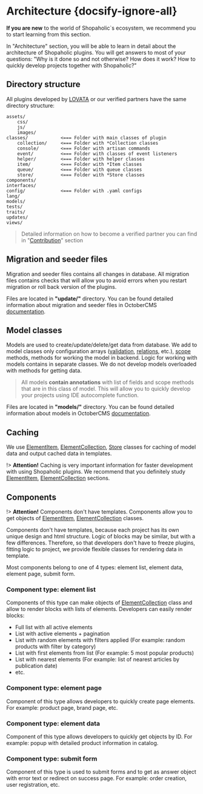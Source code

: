 # Architecture {docsify-ignore-all}

**If you are new** to the world of Shopaholic`s ecosystem, we recommend you to start learning from this section.

In "Architecture" section, you will be able to learn in detail about the architecture of Shopaholic plugins.
You will get answers to most of your questions: "Why is it done so and not otherwise? How does it work? How to quickly develop projects together with Shopaholic?"

## Directory structure

All plugins developed by [LOVATA](https://lovata.com) or our verified partners have the same directory structure:

```
assets/
    css/
    js/
    images/
classes/            <=== Folder with main classes of plugin
    collection/     <=== Folder with *Collection classes
    console/        <=== Folder with artisan commands
    event/          <=== Folder with classes of event listeners
    helper/         <=== Folder with helper classes
    item/           <=== Folder with *Item classes
    queue/          <=== Folder with queue classes
    store/          <=== Folder with *Store classes
components/
interfaces/
config/             <=== Folder with .yaml configs
lang/
models/
tests/
traits/
updates/
views/

```

> Detailed information on how to become a verified partner you can find in "[Contribution](http://shopaholic.one/contribution)" section

## Migration and seeder files

Migration  and seeder files contains all changes in database.
All migration files contains checks that will allow you to avoid errors when you restart migration or roll back version of the plugins.
 
Files are located in **"update/"** directory.
You can be found detailed information about migration and seeder files in OctoberCMS [documentation](https://octobercms.com/docs/database/structure).

## Model classes

Models are used to create/update/delete/get data from database.
We add to model classes only configuration arrays ([validation](https://octobercms.com/docs/database/traits#validation), [relations](https://octobercms.com/docs/database/relations), etc.),
[scope](https://octobercms.com/docs/database/model#query-scopes) methods, methods for working the model in backend.
Logic for working with models contains in separate classes. We do not develop models overloaded with methods for getting data.

> All models **contain annotations** with list of fields and scope methods that are in this class of model. This will allow you to quickly develop your projects using IDE autocomplete function.

Files are located in **"models/"** directory.
You can be found detailed information about models in OctoberCMS [documentation](https://octobercms.com/docs/database/model).

## Caching

We use [ElementItem](item-class/item-class.md), [ElementCollection](collection-class/collection-class.md), [Store](store-class/store-class.md)
classes for caching of model data and output cached data in templates.

!> **Attention!**  Caching is very important information for faster development with using Shopaholic plugins.
We recommend that you definitely study [ElementItem](item-class/item-class.md), [ElementCollection](collection-class/collection-class.md) sections.

## Components

!> **Attention!**  Components don't have templates. Components allow you to get objects of [ElementItem](item-class/item-class.md), [ElementCollection](collection-class/collection-class.md) classes.

Components don't have templates, because each project has its own unique design and html structure.
Logic of blocks may be similar, but with a few differences.
Therefore, so that developers don't have to freeze plugins, fitting logic to project, we provide flexible classes for rendering data in template.

Most components belong to one of 4 types: element list, element data, element page, submit form.

### Component type: element list

Components of this type can make objects of [ElementCollection](collection-class/collection-class.md) class and allow to render blocks with lists of elements.
Developers can easily render blocks:
  * Full list with all active elements
  * List with active elements + pagination
  * List with random elements with filters applied (For example: random products with filter by category)
  * List with first elements from list (For example: 5 most popular products)
  * List with nearest elements (For example: list of nearest articles by publication date)
  * etc.

### Component type: element page

Component of this type allows developers to quickly create page elements. For example: product page, brand page, etc.

### Component type: element data

Component of this type allows developers to quickly get objects by ID. For example: popup with detailed product information in catalog.

### Component type: submit form

Component of this type is used to submit forms and to get as answer object with error text or redirect on success page.
For example: order creation, user registration, etc.